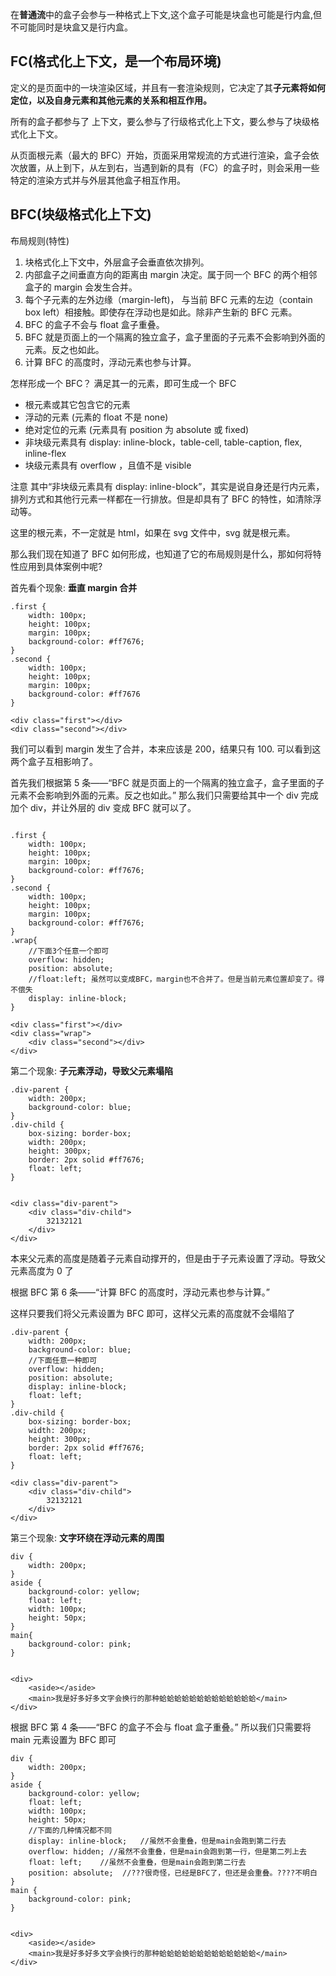 在**普通流**中的盒子会参与一种格式上下文,这个盒子可能是块盒也可能是行内盒,但不可能同时是块盒又是行内盒。

## FC(格式化上下文，是一个布局环境)

定义的是页面中的一块渲染区域，并且有一套渲染规则，它决定了其**子元素将如何定位，以及自身元素和其他元素的关系和相互作用。**

所有的盒子都参与了 上下文，要么参与了行级格式化上下文，要么参与了块级格式化上下文。

从页面根元素（最大的 BFC）开始，页面采用常规流的方式进行渲染，盒子会依次放置，从上到下，从左到右，当遇到新的具有（FC）的盒子时，则会采用一些特定的渲染方式并与外层其他盒子相互作用。

## BFC(块级格式化上下文)

布局规则(特性)

1. 块格式化上下文中，外层盒子会垂直依次排列。
2. 内部盒子之间垂直方向的距离由 margin 决定。属于同一个 BFC 的两个相邻盒子的 margin 会发生合并。
3. 每个子元素的左外边缘（margin-left)， 与当前 BFC 元素的左边（contain box left）相接触。即使存在浮动也是如此。除非产生新的 BFC 元素。
4. BFC 的盒子不会与 float 盒子重叠。
5. BFC 就是页面上的一个隔离的独立盒子，盒子里面的子元素不会影响到外面的元素。反之也如此。
6. 计算 BFC 的高度时，浮动元素也参与计算。

怎样形成一个 BFC？
满足其一的元素，即可生成一个 BFC

- 根元素或其它包含它的元素
- 浮动的元素 (元素的 float 不是 none)
- 绝对定位的元素 (元素具有 position 为 absolute 或 fixed)
- 非块级元素具有 display: inline-block，table-cell, table-caption, flex, inline-flex
- 块级元素具有 overflow ，且值不是 visible

注意
其中“非块级元素具有 display: inline-block”，其实是说自身还是行内元素，排列方式和其他行元素一样都在一行排放。但是却具有了 BFC 的特性，如清除浮动等。

这里的根元素，不一定就是 html，如果在 svg 文件中，svg 就是根元素。

那么我们现在知道了 BFC 如何形成，也知道了它的布局规则是什么，那如何将特性应用到具体案例中呢?

首先看个现象: **垂直 margin 合并**

```
.first {
    width: 100px;
    height: 100px;
    margin: 100px;
    background-color: #ff7676;
}
.second {
    width: 100px;
    height: 100px;
    margin: 100px;
    background-color: #ff7676
}

<div class="first"></div>
<div class="second"></div>
```

我们可以看到 margin 发生了合并，本来应该是 200，结果只有 100.
可以看到这两个盒子互相影响了。

首先我们根据第 5 条——“BFC 就是页面上的一个隔离的独立盒子，盒子里面的子元素不会影响到外面的元素。反之也如此。”
那么我们只需要给其中一个 div 完成加个 div，并让外层的 div 变成 BFC 就可以了。

```

.first {
    width: 100px;
    height: 100px;
    margin: 100px;
    background-color: #ff7676;
}
.second {
    width: 100px;
    height: 100px;
    margin: 100px;
    background-color: #ff7676;
}
.wrap{
    //下面3个任意一个即可
    overflow: hidden;
    position: absolute;
    //float:left; 虽然可以变成BFC，margin也不合并了。但是当前元素位置却变了。得不偿失
    display: inline-block;
}

<div class="first"></div>
<div class="wrap">
    <div class="second"></div>
</div>
```

第二个现象: **子元素浮动，导致父元素塌陷**

```
.div-parent {
    width: 200px;
    background-color: blue;
}
.div-child {
    box-sizing: border-box;
    width: 200px;
    height: 300px;
    border: 2px solid #ff7676;
    float: left;
}


<div class="div-parent">
    <div class="div-child">
        32132121
    </div>
</div>
```

本来父元素的高度是随着子元素自动撑开的，但是由于子元素设置了浮动。导致父元素高度为 0 了

根据 BFC 第 6 条——“计算 BFC 的高度时，浮动元素也参与计算。”

这样只要我们将父元素设置为 BFC 即可，这样父元素的高度就不会塌陷了

```
.div-parent {
    width: 200px;
    background-color: blue;
    //下面任意一种即可
    overflow: hidden;
    position: absolute;
    display: inline-block;
    float: left;
}
.div-child {
    box-sizing: border-box;
    width: 200px;
    height: 300px;
    border: 2px solid #ff7676;
    float: left;
}

<div class="div-parent">
    <div class="div-child">
        32132121
    </div>
</div>
```

第三个现象: **文字环绕在浮动元素的周围**

```
div {
    width: 200px;
}
aside {
    background-color: yellow;
    float: left;
    width: 100px;
    height: 50px;
}
main{
    background-color: pink;
}


<div>
    <aside></aside>
    <main>我是好多好多文字会换行的那种蛤蛤蛤蛤蛤蛤蛤蛤蛤蛤蛤蛤蛤</main>
</div>
```

根据 BFC 第 4 条——“BFC 的盒子不会与 float 盒子重叠。”
所以我们只需要将 main 元素设置为 BFC 即可

```
div {
    width: 200px;
}
aside {
    background-color: yellow;
    float: left;
    width: 100px;
    height: 50px;
    //下面的几种情况都不同
    display: inline-block;   //虽然不会重叠，但是main会跑到第二行去
    overflow: hidden; //虽然不会重叠，但是main会跑到第一行，但是第二列上去
    float: left;    //虽然不会重叠，但是main会跑到第二行去
    position: absolute;  //???很奇怪，已经是BFC了，但还是会重叠。????不明白
}
main {
    background-color: pink;
}


<div>
    <aside></aside>
    <main>我是好多好多文字会换行的那种蛤蛤蛤蛤蛤蛤蛤蛤蛤蛤蛤蛤蛤</main>
</div>
```
